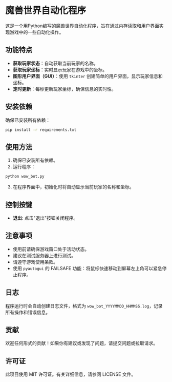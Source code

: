 # 魔兽世界自动化程序

这是一个用Python编写的魔兽世界自动化程序，旨在通过内存读取和用户界面实现游戏中的一些自动化操作。

## 功能特点

- **获取玩家状态**：自动获取当前玩家的名称。
- **获取玩家坐标**：实时显示玩家在游戏中的坐标。
- **图形用户界面（GUI）**：使用 `tkinter` 创建简单的用户界面，显示玩家信息和坐标。
- **定时更新**：每秒更新玩家坐标，确保信息的实时性。

## 安装依赖

确保已安装所有依赖：

```bash
pip install -r requirements.txt
```

## 使用方法

1. 确保已安装所有依赖。
2. 运行程序：

```bash
python wow_bot.py
```

3. 在程序界面中，初始化时将自动显示当前玩家的名称和坐标。

## 控制按键

- **退出**: 点击"退出"按钮关闭程序。

## 注意事项

- 使用前请确保游戏窗口处于活动状态。
- 建议在测试服务器上进行测试。
- 请遵守游戏使用条款。
- 使用 `pyautogui` 的 FAILSAFE 功能：将鼠标快速移动到屏幕左上角可以紧急停止程序。

## 日志

程序运行时会自动创建日志文件，格式为 `wow_bot_YYYYMMDD_HHMMSS.log`，记录所有操作和错误信息。

## 贡献

欢迎任何形式的贡献！如果你有建议或发现了问题，请提交问题或拉取请求。

## 许可证

此项目使用 MIT 许可证。有关详细信息，请参阅 LICENSE 文件。
